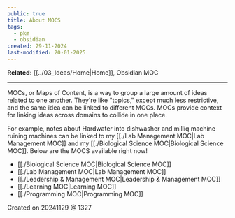 ```yaml
---
public: true
title: About MOCS
tags:
  - pkm
  - obsidian
created: 29-11-2024
last-modified: 20-01-2025
---
```

**Related:** [[../03_Ideas/Home|Home]], Obsidian MOC

---
MOCs, or Maps of Content, is a way to group a large amount of ideas related to one another. They're like "topics," except much less restrictive, and the same idea can be linked to different MOCs. MOCs provide context for linking ideas across domains to collide in one place. 

For example, notes about Hardwater into dishwasher and milliq machine ruining machines can be linked to my [[./Lab Management MOC|Lab Management MOC]] and my [[./Biological Science MOC|Biological Science MOC]]. Below are the MOCS available right now!

- [[./Biological Science MOC|Biological Science MOC]]
- [[./Lab Management MOC|Lab Management MOC]]
- [[./Leadership & Management MOC|Leadership & Management MOC]]
- [[./Learning MOC|Learning MOC]]
- [[./Programming MOC|Programming MOC]]



Created on 20241129 @ 1327